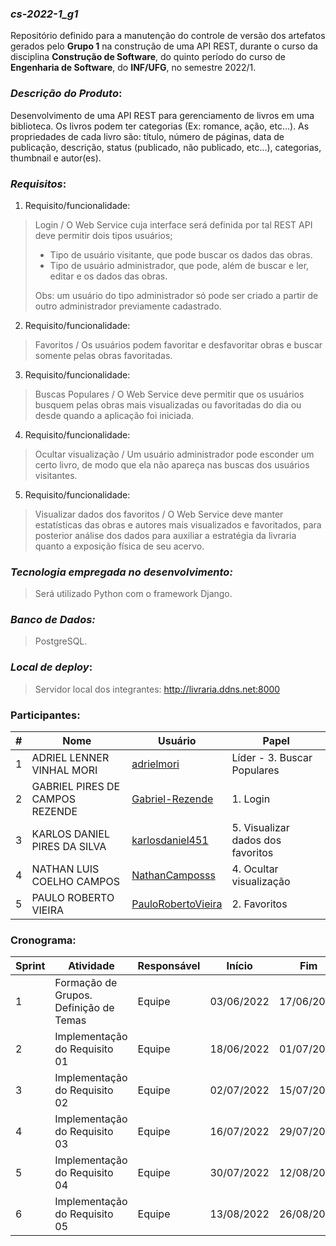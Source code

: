 ### ***cs-2022-1_g1***
Repositório definido para a manutenção do controle de versão dos artefatos gerados pelo **Grupo 1** na construção de uma API REST, durante o curso da disciplina **Construção de Software**, do quinto período do curso de **Engenharia de Software**, do **INF/UFG**, no semestre 2022/1.

### ***Descrição do Produto***: 

Desenvolvimento de uma API REST para gerenciamento de livros em uma biblioteca. Os livros podem ter categorias  (Ex: romance, ação, etc...). As propriedades de cada livro são: título, número de páginas, data de publicação, descrição, status (publicado, não  publicado, etc...), categorias, thumbnail e autor(es). 

### ***Requisitos***:
1. Requisito/funcionalidade:

> Login / O Web Service cuja interface será definida por tal REST API deve permitir dois tipos usuários; 
> 
> * Tipo de usuário visitante, que pode buscar os dados das obras. 
> * Tipo de usuário administrador, que pode, além de buscar e ler, editar e os dados das obras.
>
>Obs: um usuário do tipo administrador só pode ser criado a partir de outro administrador previamente cadastrado.

2. Requisito/funcionalidade: 

> Favoritos / Os usuários podem favoritar e desfavoritar obras e buscar somente pelas obras favoritadas.

3. Requisito/funcionalidade: 

> Buscas Populares / O Web Service deve permitir que os usuários busquem pelas obras mais visualizadas ou favoritadas do dia ou desde quando a aplicação foi iniciada.

4. Requisito/funcionalidade: 

> Ocultar visualização / Um usuário administrador pode esconder um certo livro, de modo que ela não apareça nas buscas dos usuários visitantes.

5. Requisito/funcionalidade: 

> Visualizar dados dos favoritos / O Web Service deve manter estatísticas das obras e autores mais visualizados e favoritados, para posterior análise dos dados para auxiliar a estratégia da livraria quanto a exposição física de seu acervo.

### ***Tecnologia empregada no desenvolvimento:*** 

> Será utilizado Python com o framework Django.

### ***Banco de Dados:***

> PostgreSQL.

### ***Local de deploy***:

> Servidor local dos integrantes: http://livraria.ddns.net:8000

### Participantes:

|#|Nome|Usuário|Papel|
|---|---|---|---|
|1|ADRIEL LENNER VINHAL MORI|[adrielmori](https://github.com/adrielmori)| Líder - 3. Buscar Populares |
|2|GABRIEL PIRES DE CAMPOS REZENDE|[Gabriel-Rezende](https://github.com/Gabriel-Rezende)|  1. Login  |
|3|KARLOS DANIEL PIRES DA SILVA|[karlosdaniel451](https://github.com/karlosdaniel451)|  5. Visualizar dados dos favoritos  |
|4|NATHAN LUIS COELHO CAMPOS|[NathanCamposss](https://github.com/NathanCamposss)|  4. Ocultar visualização  |
|5|PAULO ROBERTO VIEIRA|[PauloRobertoVieira](https://github.com/PauloRobertoVieira)|  2. Favoritos  |


### Cronograma:
|Sprint|Atividade|Responsável|Início|Fim|Situação|Avaliação|
|---|---|---|---|---|---|---|
|1|Formação de Grupos. Definição de Temas|Equipe|03/06/2022|17/06/2022|Concluída|22/06/2022|
|2|Implementação do Requisito 01|Equipe|18/06/2022|01/07/2022|Concluído|06/07/2022|
|3|Implementação do Requisito 02|Equipe|02/07/2022|15/07/2022|A fazer|20/07/2022|
|4|Implementação do Requisito 03|Equipe|16/07/2022|29/07/2022|A fazer|03/08/2022|
|5|Implementação do Requisito 04|Equipe|30/07/2022|12/08/2022|A fazer|17/08/2022|
|6|Implementação do Requisito 05|Equipe|13/08/2022|26/08/2022|A fazer|31/08/2022|
